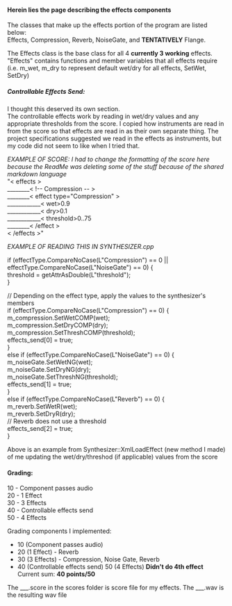 #### Herein lies the page describing the effects components

The classes that make up the effects portion of the program are listed below:  
Effects, Compression, Reverb, NoiseGate, and **TENTATIVELY** Flange.  

The Effects class is the base class for all 4 **currently 3 working** effects. "Effects" contains functions and member variables that all effects require (i.e. m_wet, m_dry to represent default wet/dry for all effects, SetWet, SetDry)  

##### Controllable Effects Send:  
I thought this deserved its own section.  
The controllable effects work by reading in wet/dry values and any appropriate thresholds from the score. I copied how instruments are read in from the score so that effects are read in as their own separate thing. The project specifications suggested we read in the effects as instruments, but my code did not seem to like when I tried that.  

*EXAMPLE OF SCORE: I had to change the formatting of the score here because the ReadMe was deleting some of the stuff because of the shared markdown language*  
"< effects >  
________< !-- Compression -- >  
________< effect type="Compression" >  
____________< wet>0.9</wet >  
____________< dry>0.1</dry >  
____________< threshold>0..75</threshold >  
________< /effect >  
< /effects >"  

*EXAMPLE OF READING THIS IN SYNTHESIZER.cpp*  

if (effectType.CompareNoCase(L"Compression") == 0 || effectType.CompareNoCase(L"NoiseGate") == 0) {  
    threshold = getAttrAsDouble(L"threshold");  
}  

// Depending on the effect type, apply the values to the synthesizer's members  
if (effectType.CompareNoCase(L"Compression") == 0) {  
    m_compression.SetWetCOMP(wet);  
    m_compression.SetDryCOMP(dry);  
    m_compression.SetThreshCOMP(threshold);  
    effects_send[0] = true;  
}  
else if (effectType.CompareNoCase(L"NoiseGate") == 0) {  
    m_noiseGate.SetWetNG(wet);  
    m_noiseGate.SetDryNG(dry);  
    m_noiseGate.SetThreshNG(threshold);  
    effects_send[1] = true;  
}  
else if (effectType.CompareNoCase(L"Reverb") == 0) {  
    m_reverb.SetWetR(wet);  
    m_reverb.SetDryR(dry);  
    // Reverb does not use a threshold  
    effects_send[2] = true;  
}  

Above is an example from Synthesizer::XmlLoadEffect (new method I made) of me updating the wet/dry/threshod (if applicable) values from the score

#### Grading:  
10 - Component passes audio  
20 - 1 Effect  
30 - 3 Effects  
40 - Controllable effects send  
50 - 4 Effects  

Grading components I implemented:
+ 10 (Component passes audio)  
+ 20 (1 Effect)  - Reverb
+ 30 (3 Effects) - Compression, Noise Gate, Reverb
+ 40 (Controllable effects send) 
50 (4 Effects) **Didn't do 4th effect**  
Current sum: **40 points/50**

The ___.score in the scores folder is score file for my effects. The ___.wav is the resulting wav file
